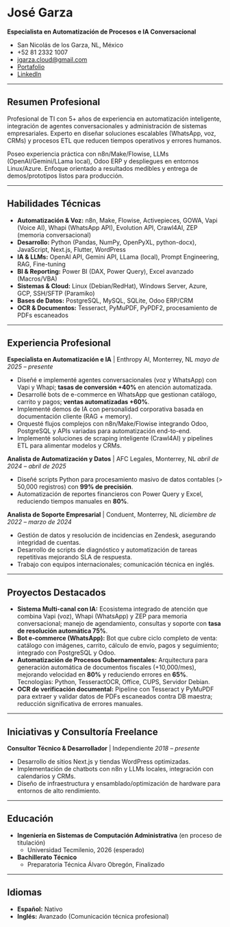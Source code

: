 
# José Garza
**Especialista en Automatización de Procesos e IA Conversacional**

*   San Nicolás de los Garza, NL, México
*   +52 81 2332 1007
*   jgarza.cloud@gmail.com
*   [Portafolio](https://jgarza-ai.github.io/Portafolio/)
*   [LinkedIn](https://www.linkedin.com/in/josegarzal)

---

## Resumen Profesional
Profesional de TI con 5+ años de experiencia en automatización inteligente, integración de agentes conversacionales y administración de sistemas empresariales. Experto en diseñar soluciones escalables (WhatsApp, voz, CRMs) y procesos ETL que reducen tiempos operativos y errores humanos.

Poseo experiencia práctica con n8n/Make/Flowise, LLMs (OpenAI/Gemini/LLama local), Odoo ERP y despliegues en entornos Linux/Azure. Enfoque orientado a resultados medibles y entrega de demos/prototipos listos para producción.

---

## Habilidades Técnicas
*   **Automatización & Voz:** n8n, Make, Flowise, Activepieces, GOWA, Vapi (Voice AI), Whapi (WhatsApp API), Evolution API, Crawl4AI, ZEP (memoria conversacional)
*   **Desarrollo:** Python (Pandas, NumPy, OpenPyXL, python-docx), JavaScript, Next.js, Flutter, WordPress
*   **IA & LLMs:** OpenAI API, Gemini API, LLama (local), Prompt Engineering, RAG, Fine-tuning
*   **BI & Reporting:** Power BI (DAX, Power Query), Excel avanzado (Macros/VBA)
*   **Sistemas & Cloud:** Linux (Debian/RedHat), Windows Server, Azure, GCP, SSH/SFTP (Paramiko)
*   **Bases de Datos:** PostgreSQL, MySQL, SQLite, Odoo ERP/CRM
*   **OCR & Documentos:** Tesseract, PyMuPDF, PyPDF2, procesamiento de PDFs escaneados

---

## Experiencia Profesional
**Especialista en Automatización e IA** | Enthropy AI, Monterrey, NL
*mayo de 2025 – presente*
*   Diseñé e implementé agentes conversacionales (voz y WhatsApp) con Vapi y Whapi; **tasas de conversión +40%** en atención automatizada.
*   Desarrollé bots de e-commerce en WhatsApp que gestionan catálogo, carrito y pagos; **ventas automatizadas +60%**.
*   Implementé demos de IA con personalidad corporativa basada en documentación cliente (RAG + memory).
*   Orquesté flujos complejos con n8n/Make/Flowise integrando Odoo, PostgreSQL y APIs variadas para automatización end-to-end.
*   Implementé soluciones de scraping inteligente (Crawl4AI) y pipelines ETL para alimentar modelos y CRMs.

**Analista de Automatización y Datos** | AFC Legales, Monterrey, NL
*abril de 2024 – abril de 2025*
*   Diseñé scripts Python para procesamiento masivo de datos contables (> 50,000 registros) con **99% de precisión**.
*   Automatización de reportes financieros con Power Query y Excel, reduciendo tiempos manuales en **80%**.

**Analista de Soporte Empresarial** | Conduent, Monterrey, NL
*diciembre de 2022 – marzo de 2024*
*   Gestión de datos y resolución de incidencias en Zendesk, asegurando integridad de cuentas.
*   Desarrollo de scripts de diagnóstico y automatización de tareas repetitivas mejorando SLA de respuesta.
*   Trabajo con equipos internacionales; comunicación técnica en inglés.

---

## Proyectos Destacados
*   **Sistema Multi-canal con IA:** Ecosistema integrado de atención que combina Vapi (voz), Whapi (WhatsApp) y ZEP para memoria conversacional; manejo de agendamiento, consultas y soporte con **tasa de resolución automática 75%**.
*   **Bot e-commerce (WhatsApp):** Bot que cubre ciclo completo de venta: catálogo con imágenes, carrito, cálculo de envío, pagos y seguimiento; integrado con PostgreSQL y Odoo.
*   **Automatización de Procesos Gubernamentales:** Arquitectura para generación automática de documentos fiscales (+10,000/mes), mejorando velocidad en **80%** y reduciendo errores en **65%**. Tecnologías: Python, TesseractOCR, Office, CUPS, Servidor Debian.
*   **OCR de verificación documental:** Pipeline con Tesseract y PyMuPDF para extraer y validar datos de PDFs escaneados contra DB maestra; reducción significativa de errores manuales.

---

## Iniciativas y Consultoría Freelance
**Consultor Técnico & Desarrollador** | Independiente
*2018 – presente*
*   Desarrollo de sitios Next.js y tiendas WordPress optimizadas.
*   Implementación de chatbots con n8n y LLMs locales, integración con calendarios y CRMs.
*   Diseño de infraestructura y ensamblado/optimización de hardware para entornos de alto rendimiento.

---

## Educación
*   **Ingeniería en Sistemas de Computación Administrativa** (en proceso de titulación)
    *   Universidad Tecmilenio, 2026 (esperado)
*   **Bachillerato Técnico**
    *   Preparatoria Técnica Álvaro Obregón, Finalizado

---

## Idiomas
*   **Español:** Nativo
*   **Inglés:** Avanzado (Comunicación técnica profesional)
